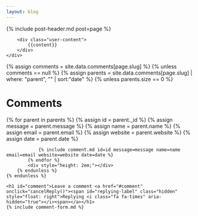```yaml
---
layout: blog
---
```

<div class="blog-content" style="border-color: rgb({% include post-color.md post=page %})">
    <div class="post-frame">        
        {% include post-header.md post=page %}
        
        <div class="user-content">
            {{content}}
        </div>
    </div>
</div>

<div class="blog-content">
    {% assign comments = site.data.comments[page.slug] %}
    {% unless comments == null %}
        {% assign parents = site.data.comments[page.slug] | where: "parent", "" | sort:"date" %}
        {% unless parents.size == 0 %}
            <h1>Comments</h1>
            {% for parent in parents %}
                {% assign id = parent._id %}
                {% assign message = parent.message %}
                {% assign name = parent.name %}
                {% assign email = parent.email %}
                {% assign website = parent.website %}
                {% assign date = parent.date %}

                {% include comment.md id=id message=message name=name email=email website=website date=date %}
            {% endfor %}
            <div style="height: 2em;"></div>
        {% endunless %}
    {% endunless %}
    
    <h1 id="comment">Leave a comment <a href="#comment" onclick="cancelReply()"><span id="replying-label" class="hidden" style="float: right">Replying <i class="fa fa-times" aria-hidden="true"></i><span></a></h1>
    {% include comment-form.md %}
</div>